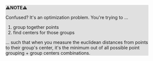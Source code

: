 <div style="margin:2em; background-color: #e0e0e0;">

<strong>⚠️NOTE️️️⚠️</strong>

Confused? It's an optimization problem. You're trying to ...

1. group together points
2. find centers for those groups

... such that when you measure the euclidean distances from points to their group's center, it's the minimum out of all possible point grouping + group centers combinations.
</div>

